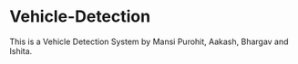# Vehicle-Detection


This is a Vehicle Detection System by Mansi Purohit, Aakash, Bhargav and Ishita.
